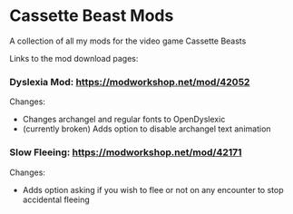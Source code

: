 # Cassette Beast Mods
A collection of all my mods for the video game Cassette Beasts

Links to the mod download pages:

### Dyslexia Mod: https://modworkshop.net/mod/42052
Changes:
- Changes archangel and regular fonts to OpenDyslexic
- (currently broken) Adds option to disable archangel text animation

### Slow Fleeing: https://modworkshop.net/mod/42171
Changes:
- Adds option asking if you wish to flee or not on any encounter to stop accidental fleeing
